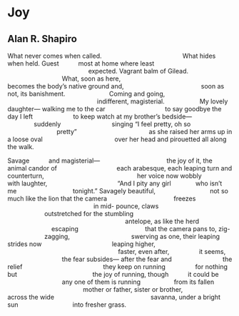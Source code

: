 # Joy
## Alan R. Shapiro
What never comes when called.
                                             What hides when held.
Guest
          most at home where least
                                              expected. Vagrant
balm of Gilead.
                               What, soon as here,
                                                             becomes
the body’s native ground and,
                                           soon as not,
its banishment.
                        Coming and going,
                                                   indifferent,
magisterial.
                   My lovely daughter—
walking me to the car
                                 to say goodbye
the day I left
                      to keep watch at my brother’s
bedside—
               suddenly
                            singing “I
feel pretty, oh so
                            pretty”
                                        as she raised
her arms up in a loose oval
                                        over her head
and pirouetted all along the walk.

Savage
          and magisterial—
                                     the joy of it,
the animal candor of
                                 each arabesque,
each leaping turn and counterturn,
                                                    her voice
now wobbly
                with laughter,
                                       “And I pity
any girl
             who isn’t me
                               tonight.”
Savagely beautiful,
                              not so much like
the lion that the camera
                                     freezes
                                                 in mid-
pounce, claws
                     outstretched for the stumbling
                                                                   antelope,
as like the herd
                         escaping
                                     that the camera
pans to, zig-
                     zagging,
                                  swerving as one,
their leaping strides now
                                       leaping higher,
                                                               faster,
even after,
                it seems,
                               the fear subsides—
after the fear and
                            the relief
                                             they keep
on running
                for nothing but
                                          the joy of running,
though
          it could be
                               any one of them
is running
                  from its fallen
                                           mother or father,
sister or brother,
                            across the wide
                                                      savanna,
under a bright sun
                              into fresher grass.